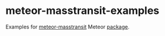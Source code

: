 meteor-masstransit-examples
=============================================================
Examples for [meteor-masstransit](http://github.com/brianrumburg/meteor-masstransit) Meteor [package](https://atmospherejs.com/jsposer/masstransit).
